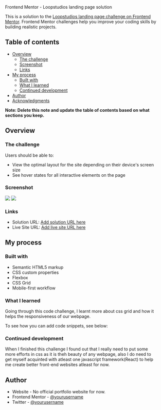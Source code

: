 Frontend Mentor - Loopstudios landing page solution

This is a solution to the [Loopstudios landing page challenge on Frontend Mentor](https://www.frontendmentor.io/challenges/loopstudios-landing-page-N88J5Onjw). Frontend Mentor challenges help you improve your coding skills by building realistic projects. 

## Table of contents

- [Overview](#overview)
  - [The challenge](#the-challenge)
  - [Screenshot](#screenshot)
  - [Links](#links)
- [My process](#my-process)
  - [Built with](#built-with)
  - [What I learned](#what-i-learned)
  - [Continued development](#continued-development)
- [Author](#author)
- [Acknowledgments](#acknowledgments)

**Note: Delete this note and update the table of contents based on what sections you keep.**

## Overview

### The challenge

Users should be able to:

- View the optimal layout for the site depending on their device's screen size
- See hover states for all interactive elements on the page

### Screenshot

![](./C:\Users\DELL\newLoop\kelly.github.io\work\screencapture-file-C-Users-DELL-newLoop-kelly-github-io-project-html-2021-04-10-23_25_51.png)
![](./C:\Users\DELL\newLoop\kelly.github.io\work\screencapture-file-C-Users-DELL-newLoop-kelly-github-io-project-html-2021-04-10-23_26_44.png)

### Links

- Solution URL: [Add solution URL here](https://github.com/xtremeCode6022/kelly.github.io)
- Live Site URL: [Add live site URL here](https://xtremecode6022.github.io/kelly.github.io/)

## My process

### Built with

- Semantic HTML5 markup
- CSS custom properties
- Flexbox
- CSS Grid
- Mobile-first workflow

### What I learned

Going through this code challenge, I learnt more about css grid and how it helps the responsiveness of our webpage.

To see how you can add code snippets, see below:



### Continued development

When I finished this challenge I found out that I really need to put some more efforts in css as it is theh beauty of any webpage, also I do need to get myself acquinted with atleast one javascript framework(React) to help me create better front-end websites atleast for now.


## Author

- Website - No official portfolio website for now.
- Frontend Mentor - [@yourusername](https://www.frontendmentor.io/profile/xtremeCode6022)
- Twitter - [@yourusername](https://www.twitter.com/Xtreme_ng)